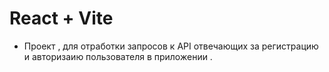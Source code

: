 # React + Vite

- Проект , для отработки запросов к API отвечающих за регистрацию и авторизаию пользователя в приложении .
